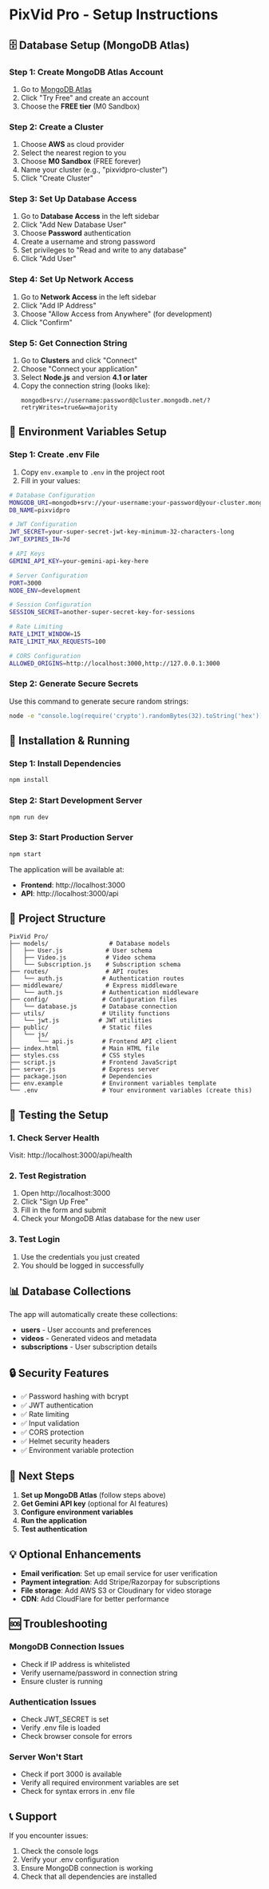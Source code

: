 # PixVid Pro - Setup Instructions

## 🗄️ Database Setup (MongoDB Atlas)

### Step 1: Create MongoDB Atlas Account
1. Go to [MongoDB Atlas](https://www.mongodb.com/atlas/database)
2. Click "Try Free" and create an account
3. Choose the **FREE tier** (M0 Sandbox)

### Step 2: Create a Cluster
1. Choose **AWS** as cloud provider
2. Select the nearest region to you
3. Choose **M0 Sandbox** (FREE forever)
4. Name your cluster (e.g., "pixvidpro-cluster")
5. Click "Create Cluster"

### Step 3: Set Up Database Access
1. Go to **Database Access** in the left sidebar
2. Click "Add New Database User"
3. Choose **Password** authentication
4. Create a username and strong password
5. Set privileges to "Read and write to any database"
6. Click "Add User"

### Step 4: Set Up Network Access
1. Go to **Network Access** in the left sidebar
2. Click "Add IP Address"
3. Choose "Allow Access from Anywhere" (for development)
4. Click "Confirm"

### Step 5: Get Connection String
1. Go to **Clusters** and click "Connect"
2. Choose "Connect your application"
3. Select **Node.js** and version **4.1 or later**
4. Copy the connection string (looks like):
   ```
   mongodb+srv://username:password@cluster.mongodb.net/?retryWrites=true&w=majority
   ```

## 🔑 Environment Variables Setup

### Step 1: Create .env File
1. Copy `env.example` to `.env` in the project root
2. Fill in your values:

```bash
# Database Configuration
MONGODB_URI=mongodb+srv://your-username:your-password@your-cluster.mongodb.net/pixvidpro?retryWrites=true&w=majority
DB_NAME=pixvidpro

# JWT Configuration  
JWT_SECRET=your-super-secret-jwt-key-minimum-32-characters-long
JWT_EXPIRES_IN=7d

# API Keys
GEMINI_API_KEY=your-gemini-api-key-here

# Server Configuration
PORT=3000
NODE_ENV=development

# Session Configuration
SESSION_SECRET=another-super-secret-key-for-sessions

# Rate Limiting
RATE_LIMIT_WINDOW=15
RATE_LIMIT_MAX_REQUESTS=100

# CORS Configuration
ALLOWED_ORIGINS=http://localhost:3000,http://127.0.0.1:3000
```

### Step 2: Generate Secure Secrets
Use this command to generate secure random strings:
```bash
node -e "console.log(require('crypto').randomBytes(32).toString('hex'))"
```

## 🚀 Installation & Running

### Step 1: Install Dependencies
```bash
npm install
```

### Step 2: Start Development Server
```bash
npm run dev
```

### Step 3: Start Production Server
```bash
npm start
```

The application will be available at:
- **Frontend**: http://localhost:3000
- **API**: http://localhost:3000/api

## 🔧 Project Structure

```
PixVid Pro/
├── models/                 # Database models
│   ├── User.js            # User schema
│   ├── Video.js           # Video schema  
│   └── Subscription.js    # Subscription schema
├── routes/                # API routes
│   └── auth.js           # Authentication routes
├── middleware/            # Express middleware
│   └── auth.js           # Authentication middleware
├── config/               # Configuration files
│   └── database.js       # Database connection
├── utils/                # Utility functions
│   └── jwt.js           # JWT utilities
├── public/               # Static files
│   └── js/
│       └── api.js        # Frontend API client
├── index.html            # Main HTML file
├── styles.css            # CSS styles
├── script.js             # Frontend JavaScript
├── server.js             # Express server
├── package.json          # Dependencies
├── env.example           # Environment variables template
└── .env                  # Your environment variables (create this)
```

## 🧪 Testing the Setup

### 1. Check Server Health
Visit: http://localhost:3000/api/health

### 2. Test Registration
1. Open http://localhost:3000
2. Click "Sign Up Free"
3. Fill in the form and submit
4. Check your MongoDB Atlas database for the new user

### 3. Test Login
1. Use the credentials you just created
2. You should be logged in successfully

## 📊 Database Collections

The app will automatically create these collections:
- **users** - User accounts and preferences
- **videos** - Generated videos and metadata
- **subscriptions** - User subscription details

## 🔒 Security Features

- ✅ Password hashing with bcrypt
- ✅ JWT authentication
- ✅ Rate limiting
- ✅ Input validation
- ✅ CORS protection
- ✅ Helmet security headers
- ✅ Environment variable protection

## 🎯 Next Steps

1. **Set up MongoDB Atlas** (follow steps above)
2. **Get Gemini API key** (optional for AI features)
3. **Configure environment variables**
4. **Run the application**
5. **Test authentication**

## 💡 Optional Enhancements

- **Email verification**: Set up email service for user verification
- **Payment integration**: Add Stripe/Razorpay for subscriptions
- **File storage**: Add AWS S3 or Cloudinary for video storage
- **CDN**: Add CloudFlare for better performance

## 🆘 Troubleshooting

### MongoDB Connection Issues
- Check if IP address is whitelisted
- Verify username/password in connection string
- Ensure cluster is running

### Authentication Issues
- Check JWT_SECRET is set
- Verify .env file is loaded
- Check browser console for errors

### Server Won't Start
- Check if port 3000 is available
- Verify all required environment variables are set
- Check for syntax errors in .env file

## 📞 Support

If you encounter issues:
1. Check the console logs
2. Verify your .env configuration
3. Ensure MongoDB connection is working
4. Check that all dependencies are installed
